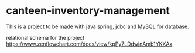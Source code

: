 # canteen-inventory-management
This is a project to be made with java spring, jdbc and MySQL for database.

relational schema for the project 
https://www.zenflowchart.com/docs/view/kpPy7LDdwjnAmb1YKXAx
